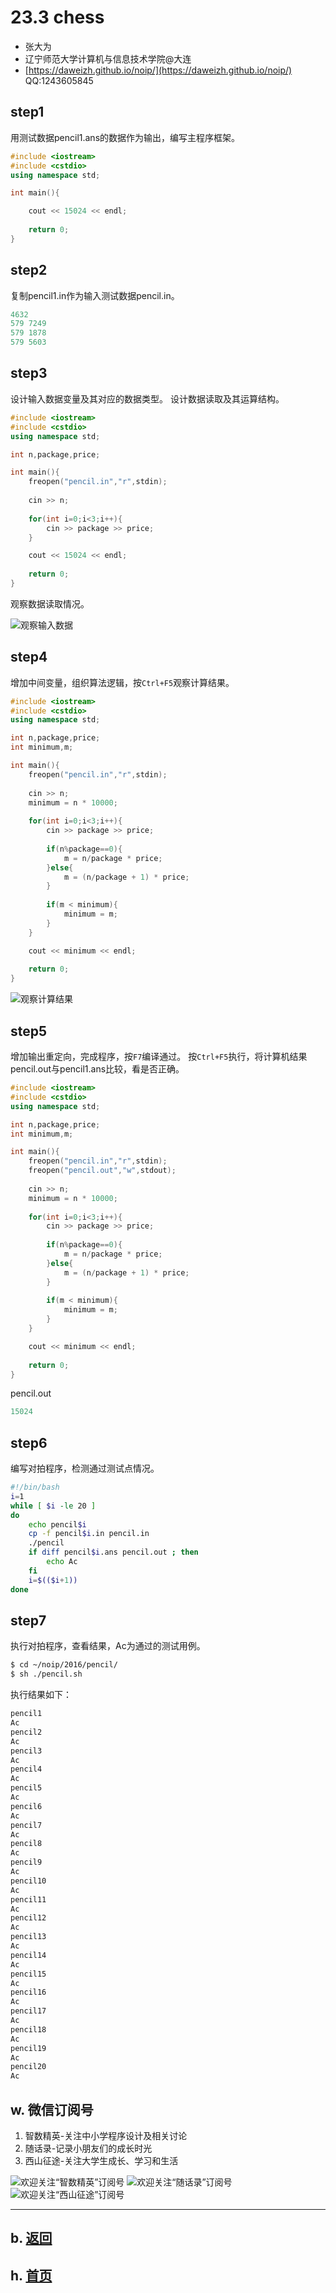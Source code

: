# 23.3 chess

- 张大为
- 辽宁师范大学计算机与信息技术学院@大连
- [https://daweizh.github.io/noip/](https://daweizh.github.io/noip/)  QQ:1243605845

## step1

用测试数据pencil1.ans的数据作为输出，编写主程序框架。

~~~cpp
#include <iostream>
#include <cstdio>
using namespace std;

int main(){

    cout << 15024 << endl;
    
    return 0;
}
~~~

## step2

复制pencil1.in作为输入测试数据pencil.in。

~~~cpp
4632
579 7249
579 1878
579 5603
~~~

## step3

设计输入数据变量及其对应的数据类型。
设计数据读取及其运算结构。

~~~cpp
#include <iostream>
#include <cstdio>
using namespace std;

int n,package,price;

int main(){
    freopen("pencil.in","r",stdin);
    
    cin >> n;
    
    for(int i=0;i<3;i++){
        cin >> package >> price;
    }

    cout << 15024 << endl;
    
    return 0;
}
~~~

观察数据读取情况。

![观察输入数据](var.png)

## step4

增加中间变量，组织算法逻辑，按`Ctrl+F5`观察计算结果。

~~~cpp
#include <iostream>
#include <cstdio>
using namespace std;

int n,package,price;
int minimum,m;

int main(){
    freopen("pencil.in","r",stdin);
    
    cin >> n;
    minimum = n * 10000;
    
    for(int i=0;i<3;i++){
        cin >> package >> price;
        
        if(n%package==0){
            m = n/package * price;
        }else{
            m = (n/package + 1) * price;
        }
        
        if(m < minimum){
            minimum = m;
        }
    }

    cout << minimum << endl;
    
    return 0;
}
~~~

![观察计算结果](out.png)

## step5

增加输出重定向，完成程序，按`F7`编译通过。
按`Ctrl+F5`执行，将计算机结果pencil.out与pencil1.ans比较，看是否正确。

~~~cpp
#include <iostream>
#include <cstdio>
using namespace std;

int n,package,price;
int minimum,m;

int main(){
    freopen("pencil.in","r",stdin);
    freopen("pencil.out","w",stdout);
    
    cin >> n;
    minimum = n * 10000;
    
    for(int i=0;i<3;i++){
        cin >> package >> price;
        
        if(n%package==0){
            m = n/package * price;
        }else{
            m = (n/package + 1) * price;
        }
        
        if(m < minimum){
            minimum = m;
        }
    }

    cout << minimum << endl;
    
    return 0;
}
~~~

pencil.out

~~~cpp
15024
~~~

## step6

编写对拍程序，检测通过测试点情况。

~~~sh
#!/bin/bash
i=1
while [ $i -le 20 ]
do
    echo pencil$i
    cp -f pencil$i.in pencil.in
    ./pencil
    if diff pencil$i.ans pencil.out ; then
        echo Ac
    fi
    i=$(($i+1))
done
~~~

## step7

执行对拍程序，查看结果，Ac为通过的测试用例。

~~~sh
$ cd ~/noip/2016/pencil/
$ sh ./pencil.sh
~~~

执行结果如下：

~~~sh
pencil1
Ac
pencil2
Ac
pencil3
Ac
pencil4
Ac
pencil5
Ac
pencil6
Ac
pencil7
Ac
pencil8
Ac
pencil9
Ac
pencil10
Ac
pencil11
Ac
pencil12
Ac
pencil13
Ac
pencil14
Ac
pencil15
Ac
pencil16
Ac
pencil17
Ac
pencil18
Ac
pencil19
Ac
pencil20
Ac
~~~

## w. 微信订阅号

1. 智数精英-关注中小学程序设计及相关讨论
2. 随话录-记录小朋友们的成长时光
2. 西山征途-关注大学生成长、学习和生活

![欢迎关注“智数精英”订阅号](../../../../assets/me/img/idea8.jpg)
![欢迎关注“随话录”订阅号](../../../../assets/me/img/shl8.jpg)
![欢迎关注“西山征途”订阅号](../../../../assets/me/img/xszt8.jpg)

----------

## b. [返回](../../)
    
## h. [首页](../../../../)
